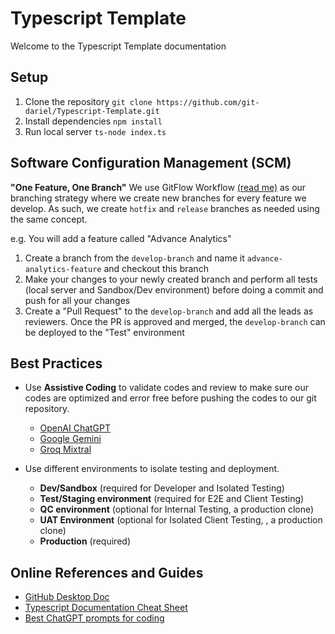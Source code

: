 # Typescript Template

Welcome to the Typescript Template documentation

## Setup

1.  Clone the repository
    `git clone https://github.com/git-dariel/Typescript-Template.git`
2.  Install dependencies
    `npm install`
3.  Run local server
    `ts-node index.ts`

## Software Configuration Management (SCM)

**"One Feature, One Branch"**
We use GitFlow Workflow [(read me)](https://www.atlassian.com/git/tutorials/comparing-workflows/gitflow-workflow) as our branching strategy where we create new branches for every feature we develop. As such, we create `hotfix` and `release` branches as needed using the same concept.

e.g. You will add a feature called "Advance Analytics"

1.  Create a branch from the `develop-branch` and name it `advance-analytics-feature` and checkout this branch
2.  Make your changes to your newly created branch and perform all tests (local server and Sandbox/Dev environment) before doing a commit and push for all your changes
3.  Create a "Pull Request" to the `develop-branch` and add all the leads as reviewers. Once the PR is approved and merged, the `develop-branch` can be deployed to the "Test" environment

## Best Practices

- Use **Assistive Coding** to validate codes and review to make sure
  our codes are optimized and error free before pushing the codes to our git repository.

  - [OpenAI ChatGPT](https://chat.openai.com/)
  - [Google Gemini](https://makersuite.google.com/app/prompts/new_freeform)
  - [Groq Mixtral](https://groq.com/)

- Use different environments to isolate testing and deployment.
  - **Dev/Sandbox** (required for Developer and Isolated Testing)
  - **Test/Staging environment** (required for E2E and Client Testing)
  - **QC environment** (optional for Internal Testing, a production clone)
  - **UAT Environment** (optional for Isolated Client Testing, , a production clone)
  - **Production** (required)

## Online References and Guides

- [GitHub Desktop Doc](https://docs.github.com/en/desktop/overview/about-github-desktop)
- [Typescript Documentation Cheat Sheet](https://www.typescriptlang.org/docs/handbook/typescript-from-scratch.html)
- [Best ChatGPT prompts for coding](https://www.learnprompt.org/chat-gpt-prompts-for-coding/)
